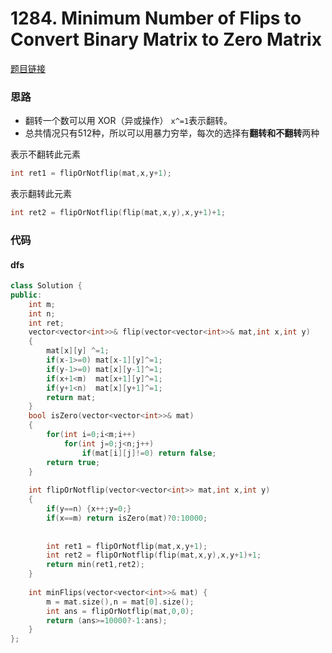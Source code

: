 # 1284. Minimum Number of Flips to Convert Binary Matrix to Zero Matrix
[题目链接](https://leetcode.com/problems/minimum-number-of-flips-to-convert-binary-matrix-to-zero-matrix/)

### 思路
* 翻转一个数可以用 XOR（异或操作） `x^=1`表示翻转。
* 总共情况只有512种，所以可以用暴力穷举，每次的选择有**翻转和不翻转**两种

表示不翻转此元素
```cpp
int ret1 = flipOrNotflip(mat,x,y+1);
```
表示翻转此元素
```cpp
int ret2 = flipOrNotflip(flip(mat,x,y),x,y+1)+1;
```


### 代码

#### dfs



```cpp
class Solution {
public:
    int m;
    int n;
    int ret;
    vector<vector<int>>& flip(vector<vector<int>>& mat,int x,int y)
    {
        mat[x][y] ^=1;
        if(x-1>=0) mat[x-1][y]^=1;
        if(y-1>=0) mat[x][y-1]^=1;
        if(x+1<m)  mat[x+1][y]^=1;
        if(y+1<n)  mat[x][y+1]^=1; 
        return mat;
    }
    bool isZero(vector<vector<int>>& mat)
    {
        for(int i=0;i<m;i++)
            for(int j=0;j<n;j++)
                if(mat[i][j]!=0) return false;
        return true;
    }
    
    int flipOrNotflip(vector<vector<int>> mat,int x,int y)
    {
        if(y==n) {x++;y=0;}
        if(x==m) return isZero(mat)?0:10000;
        
        
        int ret1 = flipOrNotflip(mat,x,y+1);
        int ret2 = flipOrNotflip(flip(mat,x,y),x,y+1)+1;
        return min(ret1,ret2);
    }
    
    int minFlips(vector<vector<int>>& mat) {
        m = mat.size(),n = mat[0].size();
        int ans = flipOrNotflip(mat,0,0);
        return (ans>=10000?-1:ans);
    }
};

```

